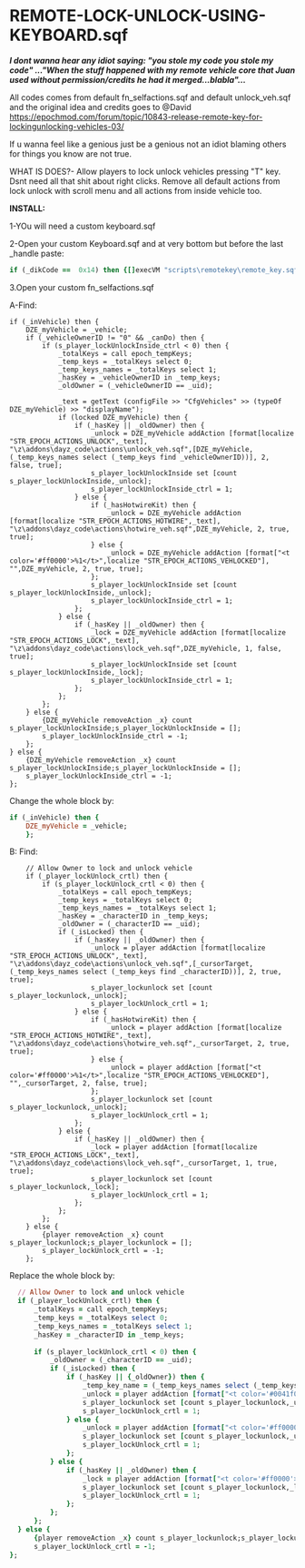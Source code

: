 # REMOTE-LOCK-UNLOCK-USING-KEYBOARD.sqf

***I dont wanna hear any idiot saying: "you stole my code you stole my code" ..."When the stuff happened with my remote vehicle core that Juan used without permission/credits he had it merged...blabla"...***

All codes comes from default fn_selfactions.sqf and default  unlock_veh.sqf   and the original idea and credits goes to @David
https://epochmod.com/forum/topic/10843-release-remote-key-for-lockingunlocking-vehicles-03/

If u wanna feel like a genious just be a genious not an idiot blaming others for things you know are not true.


WHAT IS DOES?- Allow players to lock unlock vehicles pressing "T" key. Dsnt need all that shit about right clicks.
Remove all default actions from lock unlock with scroll menu and all actions from inside vehicle too.

**INSTALL:**

1-YOu will need a custom keyboard.sqf

2-Open your custom Keyboard.sqf and at very bottom but before the last _handle  paste:

```ruby
if (_dikCode ==  0x14) then {[]execVM "scripts\remotekey\remote_key.sqf";}; //T key for lock unlock veh
```

3.Open your custom fn_selfactions.sqf

A-Find:

```
if (_inVehicle) then {
	DZE_myVehicle = _vehicle;
	if (_vehicleOwnerID != "0" && _canDo) then {
		if (s_player_lockUnlockInside_ctrl < 0) then {
			_totalKeys = call epoch_tempKeys;
			_temp_keys = _totalKeys select 0;
			_temp_keys_names = _totalKeys select 1;	
			_hasKey = _vehicleOwnerID in _temp_keys;
			_oldOwner = (_vehicleOwnerID == _uid);

			_text = getText (configFile >> "CfgVehicles" >> (typeOf DZE_myVehicle) >> "displayName");
			if (locked DZE_myVehicle) then {
				if (_hasKey || _oldOwner) then {
					_unlock = DZE_myVehicle addAction [format[localize "STR_EPOCH_ACTIONS_UNLOCK",_text], "\z\addons\dayz_code\actions\unlock_veh.sqf",[DZE_myVehicle,(_temp_keys_names select (_temp_keys find _vehicleOwnerID))], 2, false, true];
					s_player_lockUnlockInside set [count s_player_lockUnlockInside,_unlock];
					s_player_lockUnlockInside_ctrl = 1;
				} else {
					if (_hasHotwireKit) then {
						_unlock = DZE_myVehicle addAction [format[localize "STR_EPOCH_ACTIONS_HOTWIRE",_text], "\z\addons\dayz_code\actions\hotwire_veh.sqf",DZE_myVehicle, 2, true, true];
					} else {
						_unlock = DZE_myVehicle addAction [format["<t color='#ff0000'>%1</t>",localize "STR_EPOCH_ACTIONS_VEHLOCKED"], "",DZE_myVehicle, 2, true, true];
					};
					s_player_lockUnlockInside set [count s_player_lockUnlockInside,_unlock];
					s_player_lockUnlockInside_ctrl = 1;
				};
			} else {
				if (_hasKey || _oldOwner) then {
					_lock = DZE_myVehicle addAction [format[localize "STR_EPOCH_ACTIONS_LOCK",_text], "\z\addons\dayz_code\actions\lock_veh.sqf",DZE_myVehicle, 1, false, true];
					s_player_lockUnlockInside set [count s_player_lockUnlockInside,_lock];
					s_player_lockUnlockInside_ctrl = 1;
				};
			};
		};
	} else {
		{DZE_myVehicle removeAction _x} count s_player_lockUnlockInside;s_player_lockUnlockInside = [];
		s_player_lockUnlockInside_ctrl = -1;
	};
} else {
	{DZE_myVehicle removeAction _x} count s_player_lockUnlockInside;s_player_lockUnlockInside = [];
	s_player_lockUnlockInside_ctrl = -1;
};
```
Change the whole block by: 

```ruby
if (_inVehicle) then {
	DZE_myVehicle = _vehicle;
	};
```

B: Find:
```
	// Allow Owner to lock and unlock vehicle  
	if (_player_lockUnlock_crtl) then {
		if (s_player_lockUnlock_crtl < 0) then {
			_totalKeys = call epoch_tempKeys;
			_temp_keys = _totalKeys select 0;
			_temp_keys_names = _totalKeys select 1;
			_hasKey = _characterID in _temp_keys;
			_oldOwner = (_characterID == _uid);
			if (_isLocked) then {
				if (_hasKey || _oldOwner) then {
					_unlock = player addAction [format[localize "STR_EPOCH_ACTIONS_UNLOCK",_text], "\z\addons\dayz_code\actions\unlock_veh.sqf",[_cursorTarget,(_temp_keys_names select (_temp_keys find _characterID))], 2, true, true];
					s_player_lockunlock set [count s_player_lockunlock,_unlock];
					s_player_lockUnlock_crtl = 1;
				} else {
					if (_hasHotwireKit) then {
						_unlock = player addAction [format[localize "STR_EPOCH_ACTIONS_HOTWIRE",_text], "\z\addons\dayz_code\actions\hotwire_veh.sqf",_cursorTarget, 2, true, true];
					} else {
						_unlock = player addAction [format["<t color='#ff0000'>%1</t>",localize "STR_EPOCH_ACTIONS_VEHLOCKED"], "",_cursorTarget, 2, false, true];
					};
					s_player_lockunlock set [count s_player_lockunlock,_unlock];
					s_player_lockUnlock_crtl = 1;
				};
			} else {
				if (_hasKey || _oldOwner) then {
					_lock = player addAction [format[localize "STR_EPOCH_ACTIONS_LOCK",_text], "\z\addons\dayz_code\actions\lock_veh.sqf",_cursorTarget, 1, true, true];
					s_player_lockunlock set [count s_player_lockunlock,_lock];
					s_player_lockUnlock_crtl = 1;
				};
			};
		};
	} else {
		{player removeAction _x} count s_player_lockunlock;s_player_lockunlock = [];
		s_player_lockUnlock_crtl = -1;
	};
  ```
  
  Replace the whole block by:
  
  ```ruby
  	// Allow Owner to lock and unlock vehicle  
	if (_player_lockUnlock_crtl) then {
		_totalKeys = call epoch_tempKeys;
		_temp_keys = _totalKeys select 0;
		_temp_keys_names = _totalKeys select 1;
		_hasKey = _characterID in _temp_keys;
		
		if (s_player_lockUnlock_crtl < 0) then {
			_oldOwner = (_characterID == _uid);
			if (_isLocked) then {
				if (_hasKey || {_oldOwner}) then {
					_temp_key_name = (_temp_keys_names select (_temp_keys find _characterID));
					_unlock = player addAction [format["<t color='#0041f0'>PRESS T FOR UNLOCK</t>"], "",_cursorTarget, 2, false, true];					
					s_player_lockunlock set [count s_player_lockunlock,_unlock];
					s_player_lockUnlock_crtl = 1;
				} else {
                    _unlock = player addAction [format["<t color='#ff0000'>%1</t>",localize "STR_EPOCH_ACTIONS_VEHLOCKED"], "",_cursorTarget, 2, false, true];					
					s_player_lockunlock set [count s_player_lockunlock,_unlock];
					s_player_lockUnlock_crtl = 1;
				};
			} else {
				if (_hasKey || _oldOwner) then {
				    _lock = player addAction [format["<t color='#ff0000'>PRESS T FOR LOCK</t>"], "",_cursorTarget, 2, false, true];	
					s_player_lockunlock set [count s_player_lockunlock,_lock];
					s_player_lockUnlock_crtl = 1;
				};
			};
		};
	} else {
		{player removeAction _x} count s_player_lockunlock;s_player_lockunlock = [];
		s_player_lockUnlock_crtl = -1;
};
```
